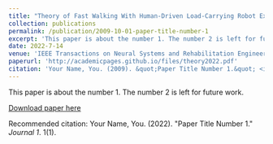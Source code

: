 ```yaml
---
title: "Theory of Fast Walking With Human-Driven Load-Carrying Robot Exoskeletons"
collection: publications
permalink: /publication/2009-10-01-paper-title-number-1
excerpt: 'This paper is about the number 1. The number 2 is left for future work.'
date: 2022-7-14
venue: 'IEEE Transactions on Neural Systems and Rehabilitation Engineering'
paperurl: 'http://academicpages.github.io/files/theory2022.pdf'
citation: 'Your Name, You. (2009). &quot;Paper Title Number 1.&quot; <i>Journal 1</i>. 1(1).'
---
```

This paper is about the number 1. The number 2 is left for future work.

[Download paper here](http://academicpages.github.io/files/Thoery2022.pdf)

Recommended citation: Your Name, You. (2022). "Paper Title Number 1." <i>Journal 1</i>. 1(1).
